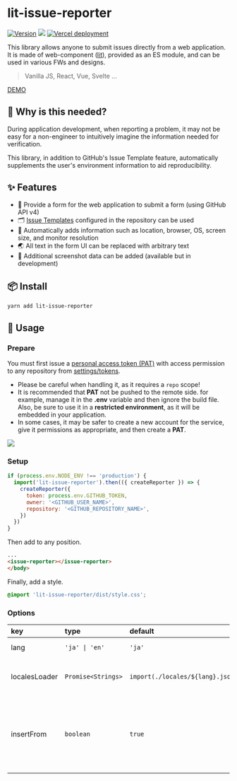 # lit-issue-reporter

[![Version](https://img.shields.io/badge/version-0.1.0-blue.svg?cacheSeconds=86400)](https://www.npmjs.com/package/lit-issue-reporter)
<a href="https://github.com/nodejs/node/blob/main/doc/changelogs/CHANGELOG_V14.md#14.20.0" target="_blank"><img src="https://img.shields.io/badge/node-%3E%3D14.20.0-blue.svg?cacheSeconds=86400" /></a>
[![Vercel deployment](https://img.shields.io/github/deployments/uuki/lit-issue-reporter/production?label=vercel&logo=vercel&logoColor=white)](https://lit-issue-reporter.vercel.app/)


This library allows anyone to submit issues directly from a web application.  
It is made of web-component ([lit](https://github.com/lit/lit)), provided as an ES module, and can be used in various FWs and designs.

> Vanilla JS, React, Vue, Svelte ...

[DEMO](https://lit-issue-reporter.vercel.app/)

## 🤔 Why is this needed?

During application development, when reporting a problem, it may not be easy for a non-engineer to intuitively imagine the information needed for verification.

This library, in addition to GitHub's Issue Template feature, automatically supplements the user's environment information to aid reproducibility.

## ✨ Features

- 📝 Provide a form for the web application to submit a form (using GitHub API v4)
- 🗂️ [Issue Templates](https://docs.github.com/ja/communities/using-templates-to-encourage-useful-issues-and-pull-requests/configuring-issue-templates-for-your-repository) configured in the repository can be used
- 🔦 Automatically adds information such as location, browser, OS, screen size, and monitor resolution
- 🌏 All text in the form UI can be replaced with arbitrary text
- 📸 Additional screenshot data can be added (available but in development)

## 📦 Install

```shell
yarn add lit-issue-reporter
```

## 🐣 Usage

### Prepare

You must first issue a [personal access token (PAT)](https://docs.github.com/ja/authentication/keeping-your-account-and-data-secure/creating-a-personal-access-token) with access permission to any repository from [settings/tokens](https://github.com/settings/tokens).

- Please be careful when handling it, as it requires a `repo` scope!
- It is recommended that **PAT** not be pushed to the remote side. for example, manage it in the **.env** variable and then ignore the build file.  
Also, be sure to use it in a **restricted environment**, as it will be embedded in your application.
- In some cases, it may be safer to create a new account for the service, give it permissions as appropriate, and then create a **PAT**.

<img src="https://user-images.githubusercontent.com/3760515/182954290-58238034-30e7-46d5-b9d7-65c7d5860e2e.png" />

### Setup

```js
if (process.env.NODE_ENV !== 'production') {
  import('lit-issue-reporter').then(({ createReporter }) => {
    createReporter({
      token: process.env.GITHUB_TOKEN,
      owner: '<GITHUB_USER_NAME>',
      repository: '<GITHUB_REPOSITORY_NAME>',
    })
  })
}
```

Then add to any position.

```html
...
<issue-reporter></issue-reporter>
</body>
```

Finally, add a style.

```css
@import 'lit-issue-reporter/dist/style.css';
```

### Options

| key | type | default | description |
|:--|:--|:--|:--|
| lang | `'ja' \| 'en'` | `'ja'` | i18n by [lit-translate](https://github.com/andreasbm/lit-translate) |
| localesLoader | `Promise<Strings>` | `import(./locales/${lang}.json)` | Can be replaced by specifying any loader |
| insertFrom | `boolean` | `true` | The following text will be inserted at the end of the body. `Sent by lit-issue-repoter` |

